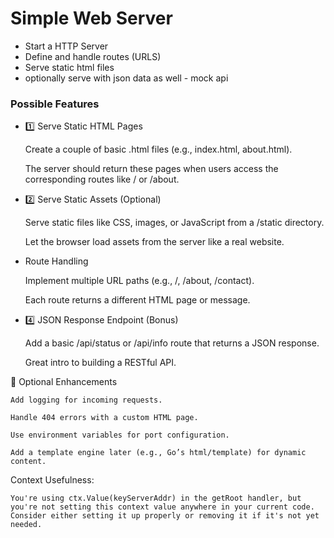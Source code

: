 # Simple Web Server

- Start a HTTP Server
- Define and handle routes (URLS)
- Serve static html files
- optionally serve with json data as well - mock api

### Possible Features
- 1️⃣ Serve Static HTML Pages

    Create a couple of basic .html files (e.g., index.html, about.html).

    The server should return these pages when users access the corresponding routes like / or /about.
- 2️⃣ Serve Static Assets (Optional)

    Serve static files like CSS, images, or JavaScript from a /static directory.

    Let the browser load assets from the server like a real website.
- Route Handling

    Implement multiple URL paths (e.g., /, /about, /contact).

    Each route returns a different HTML page or message.
- 4️⃣ JSON Response Endpoint (Bonus)

    Add a basic /api/status or /api/info route that returns a JSON response.

    Great intro to building a RESTful API.

🚀 Optional Enhancements

    Add logging for incoming requests.

    Handle 404 errors with a custom HTML page.

    Use environment variables for port configuration.

    Add a template engine later (e.g., Go’s html/template) for dynamic content.

Context Usefulness:

    You're using ctx.Value(keyServerAddr) in the getRoot handler, but you're not setting this context value anywhere in your current code. Consider either setting it up properly or removing it if it's not yet needed.